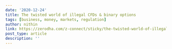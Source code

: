 ```yaml
---
date: '2020-12-24'
title: The twisted world of illegal CFDs & binary options
tags: [business, money, markets, regulation]
author: nithin
link: https://zerodha.com/z-connect/sticky/the-twisted-world-of-illegal-cfds-binary-options
post_type: article
description: ''
---
```


